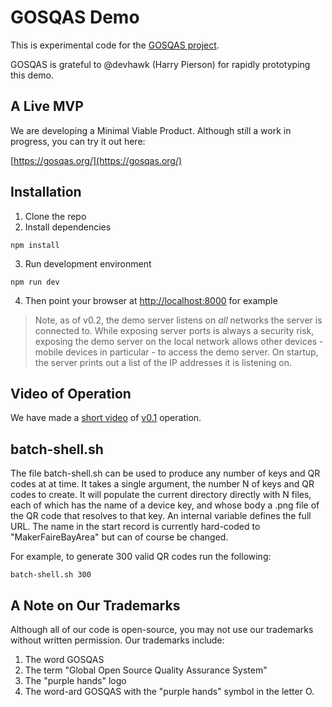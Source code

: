# GOSQAS Demo

This is experimental code for the [GOSQAS project](https://github.com/gosqas/home/blob/main/README.md).

GOSQAS is grateful to @devhawk (Harry Pierson) for rapidly prototyping this demo.

## A Live MVP

We are developing a Minimal Viable Product. Although still a work in progress, you can try it out here:

[https://gosqas.org/](https://gosqas.org/)

## Installation

1. Clone the repo
2. Install dependencies
```
npm install
```
3. Run development environment
```
npm run dev
```
4. Then point your browser at [http://localhost:8000](http://localhost:8000) for example

> Note, as of v0.2, the demo server listens on *all* networks the server is connected to.
> While exposing server ports is always a security risk, exposing the demo server on the local network
> allows other devices - mobile devices in particular - to access the demo server.
> On startup, the server prints out a list of the IP addresses it is listening on.

## Video of Operation

We have made a [short video](https://youtu.be/E5_YQV72NyY) of [v0.1](https://github.com/gosqas/asset-provenance-tracking/releases/tag/v0.1) operation.

## batch-shell.sh

The file batch-shell.sh can be used to produce any number of keys and QR codes at at time.
It takes a single argument, the number N of keys and QR codes to create. It will
populate the current directory directly with N files, each of which has the name of a device key, and whose
body a .png file of the QR code that resolves to that key. An internal variable defines the full URL.
The name in the start record is currently hard-coded to "MakerFaireBayArea" but can of course be changed.

For example, to generate 300 valid QR codes run the following:
```
batch-shell.sh 300
```

## A Note on Our Trademarks

Although all of our code is open-source, you may not use our trademarks without written permission.
Our trademarks include:
1. The word GOSQAS
2. The term "Global Open Source Quality Assurance System"
3. The "purple hands" logo
4. The word-ard GOSQAS with the "purple hands" symbol in the letter O.
